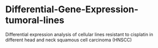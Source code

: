 # Differential-Gene-Expression-tumoral-lines
Differential expression analysis of cellular lines resistant to cisplatin in different head and neck squamous cell carcinoma (HNSCC)
